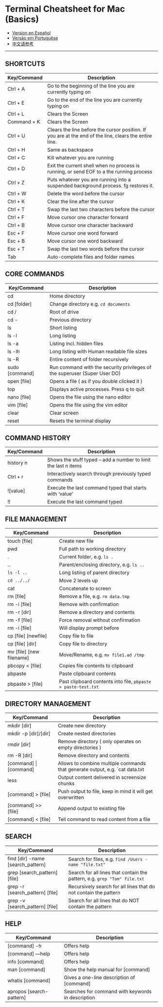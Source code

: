 # Terminal Cheatsheet for Mac (Basics)

- [Version en Español](https://github.com/0nn0/terminal-mac-cheatsheet/tree/master/espanol)
- [Versão em Portuguêse](https://github.com/0nn0/terminal-mac-cheatsheet/tree/master/portugues)
- [中文请参考](https://github.com/0nn0/terminal-mac-cheatsheet/tree/master/%E4%B8%AD%E6%96%87%E8%AF%B7%E5%8F%82%E8%80%83)

------------


## SHORTCUTS

| Key/Command | Description |
| ----------- | ----------- |
| Ctrl + A  | Go to the beginning of the line you are currently typing on |
| Ctrl + E  | Go to the end of the line you are currently typing on |
| Ctrl + L  | Clears the Screen |
| Command + K|Clears the Screen |
| Ctrl + U  | Clears the line before the cursor position. If you are at the end of the line, clears the entire line. |
| Ctrl + H  | Same as backspace |
| Ctrl + C  | Kill whatever you are running |
| Ctrl + D  | Exit the current shell when no process is running, or send EOF to a the running process |
| Ctrl + Z  | Puts whatever you are running into a suspended background process. fg restores it. |
| Ctrl + W  | Delete the word before the cursor |
| Ctrl + K  | Clear the line after the cursor |
| Ctrl + T  | Swap the last two characters before the cursor |
| Ctrl + F  | Move cursor one character forward |
| Ctrl + B  | Move cursor one character backward |
| Esc + F | Move cursor one word forward |
| Esc + B | Move cursor one word backward |
| Esc + T | Swap the last two words before the cursor |
| Tab | Auto-complete files and folder names |

## CORE COMMANDS

| Key/Command | Description |
| ----------- | ----------- |
| cd |  Home directory |
| cd [folder] | Change directory e.g. `cd documents` |
| cd /  | Root of drive |
| cd -  | Previous directory |
| ls | Short listing |
| ls -l | Long listing |
| ls -a | Listing incl. hidden files |
| ls -lh| Long listing with Human readable file sizes |
| ls -R | Entire content of folder recursively |
| sudo [command] | Run command with the security privileges of the superuser (Super User DO) |
| open [file] | Opens a file ( as if you double clicked it ) |
| top | Displays active processes. Press q to quit |
| nano [file] | Opens the file using the nano editor |
| vim [file] | Opens the file using the vim editor |
| clear |  Clear screen |
| reset |  Resets the terminal display |

## COMMAND HISTORY

| Key/Command | Description |
| ----------- | ----------- |
| history n |  Shows the stuff typed – add a number to limit the last n items |
| Ctrl + r  | Interactively search through previously typed commands |
| ![value] |  Execute the last command typed that starts with ‘value’ |
| !! |  Execute the last command typed |

## FILE MANAGEMENT

| Key/Command | Description |
| ----------- | ----------- |
| touch [file] |   Create new file |
| pwd | Full path to working directory |
| . |  Current folder, e.g. `ls .` |
| .. | Parent/enclosing directory, e.g. `ls ..` |
| `ls -l ..` | Long listing of parent directory |
| `cd ../../` | Move 2 levels up |
| cat | Concatenate to screen |
| rm [file] |  Remove a file, e.g. `rm data.tmp` |
| rm -i [file] | Remove with confirmation |
| rm -r [dir] | Remove a directory and contents |
| rm -f [file] | Force removal without confirmation |
| rm -i [file] |  Will display prompt before |
| cp [file] [newfile] | Copy file to file |
| cp [file] [dir] | Copy file to directory |
| mv [file] [new filename] |  Move/Rename, e.g. `mv file1.ad /tmp` |
| pbcopy < [file] | Copies file contents to clipboard |
| pbpaste | Paste clipboard contents |
| pbpaste > [file] | Past clipboard contents into file, `pbpaste > paste-test.txt` |

## DIRECTORY MANAGEMENT

| Key/Command | Description |
| ----------- | ----------- |
| mkdir [dir] | Create new directory |
| mkdir -p [dir]/[dir] |  Create nested directories |
| rmdir [dir] | Remove directory ( only operates on empty directories ) |
| rm -R [dir] | Remove directory and contents |
| [command] \| [command] | Allows to combine multiple commands that generate output, e.g. `cat data.txt | pbcopy` |
| less |  Output content delivered in screensize chunks |
| [command] > [file] |  Push output to file, keep in mind it will get overwritten |
| [command] >> [file] | Append output to existing file |
| [command] < [file] |  Tell command to read content from a file |

## SEARCH

| Key/Command | Description |
| ----------- | ----------- |
| find [dir] -name [search_pattern] | Search for files, e.g. `find /Users -name "file.txt"` |
| grep [search_pattern] [file] | Search for all lines that contain the pattern, e.g. `grep "Tom" file.txt` |
| grep -r [search_pattern] [file] | Recursively search for all lines that do not contain the pattern |
| grep -v [search_pattern] [file] | Search for all lines that do NOT contain the pattern |

## HELP

| Key/Command | Description |
| ----------- | ----------- |
| [command] -h |  Offers help |
| [command] —help | Offers help |
| info [command] | Offers help |
| man [command] |  Show the help manual for [command] |
| whatis [command] | Gives a one-line description of [command] |
| apropos [search-pattern] | Searches for command with keywords in description |
